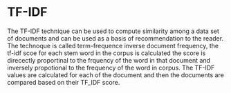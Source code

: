 # TF-IDF
The TF-IDF technique can be used to compute similarity among a data set of documents and can be used as a basis of 
recommendation to the reader. The technoque is called term-frequence inverse document frequency, the tf-idf scoe for each 
stem word in the corpus is calculated the score is direcectly proportinal to the frquency of the word in that document and inversely
propotional to the frequency of the word in corpus. The TF-IDF values are calculated for each of the document and then the 
documents are compared based on their TF_IDF score.
